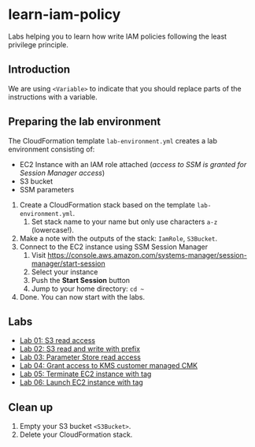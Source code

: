 # learn-iam-policy

Labs helping you to learn how write IAM policies following the least privilege principle.

## Introduction

We are using `<Variable>` to indicate that you should replace parts of the instructions with a variable.

## Preparing the lab environment

The CloudFormation template `lab-environment.yml` creates a lab environment consisting of:

* EC2 Instance with an IAM role attached (*access to SSM is granted for Session Manager access*)
* S3 bucket
* SSM parameters

1. Create a CloudFormation stack based on the template `lab-environment.yml`.
    1. Set stack name to your name but only use characters `a-z` (lowercase!).
1. Make a note with the outputs of the stack: `IamRole`, `S3Bucket`.
1. Connect to the EC2 instance using SSM Session Manager
    1. Visit https://console.aws.amazon.com/systems-manager/session-manager/start-session
    1. Select your instance
    1. Push the **Start Session** button
    1. Jump to your home directory: `cd ~`
1. Done. You can now start with the labs.

## Labs

* [Lab 01: S3 read access](https://github.com/widdix/learn-iam-policy/tree/master/01-s3-read)
* [Lab 02: S3 read and write with prefix](https://github.com/widdix/learn-iam-policy/tree/master/02-s3-prefix)
* [Lab 03: Parameter Store read access](https://github.com/widdix/learn-iam-policy/tree/master/03-parameterstore-path)
* [Lab 04: Grant access to KMS customer managed CMK](https://github.com/widdix/learn-iam-policy/tree/master/04-kms-cmk)
* [Lab 05: Terminate EC2 instance with tag](https://github.com/widdix/learn-iam-policy/tree/master/05-ec2-terminate-tag)
* [Lab 06: Launch EC2 instance with tag](https://github.com/widdix/learn-iam-policy/tree/master/06-ec2-launch-tag)

## Clean up

1. Empty your S3 bucket `<S3Bucket>`.
1. Delete your CloudFormation stack.
